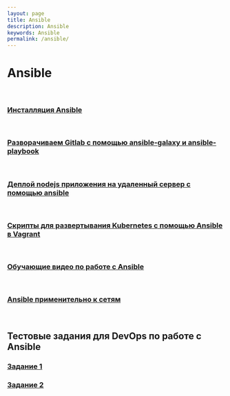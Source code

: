 ```yaml
---
layout: page
title: Ansible
description: Ansible
keywords: Ansible
permalink: /ansible/
---
```


# Ansible

<br/>

### [Инсталляция Ansible](/ansible/setup/)

<br/>

### [Разворачиваем Gitlab с помощью ansible-galaxy и ansible-playbook](/ansible/gitlab/)

<br/>

### [Деплой nodejs приложения на удаленный сервер с помощью ansible](/ansible/deploy-node-app-by-ansible/)

<br/>

### [Скрипты для развертывания Kubernetes с помощью Ansible в Vagrant](https://bitbucket.org/sysadm-ru/vagrant-ansible-kubernetes/)

<br/>

### [Обучающие видео по работе с Ansible](/ansible/study/videos/)

<br/>

### [Ansible применительно к сетям](https://pyneng.github.io/pyneng-5/lecture-19/)

<br/>

## Тестовые задания для DevOps по работе с Ansible

### [Задание 1](https://bitbucket.org/sysadm-ru/artem-ansible/src/master/)

### [Задание 2](https://github.com/edvegas/ssoft-test)
